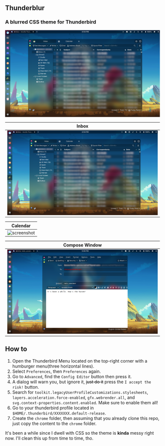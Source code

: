 ## Thunderblur

### A blurred CSS theme for Thunderbird

![screenshot](images/inbox.png)

| Inbox |
| --- |
| ![screenshot](images/inbox.png) |

| Calendar |
| --- |
| ![screenshot](images/calendar.png) |

| Compose Window |
| --- |
| ![screenshot](images/compose.png) |


## How to

1. Open the Thunderbird Menu located on the top-right corner with a humburger menu(three horizontal lines).
2. Select `Preferences`, then `Preferences` again.
3. Go to `Advanced`, find the `Config Editor` button then press it.
4. A dialog will warn you, but ignore it, ~~just do it~~ press the `I accept the risk!` button.
5. Search for `toolkit.legacyUserProfileCustomizations.stylesheets`, `layers.acceleration.force-enabled`, `gfx.webrender.all`, and `svg.context-properties.content.enabled`. Make sure to enable them all!
6. Go to your thunderbird profile located in `$HOME/.thunderbird/XXXXXXX.default-release`.
7. Create the `chrome` folder, then assuming that you already clone this repo, just copy the content to the `chrome` folder.



It's been a while since I dwell with CSS so the theme is **kinda** messy right now. I'll clean this up from time to time, tho.